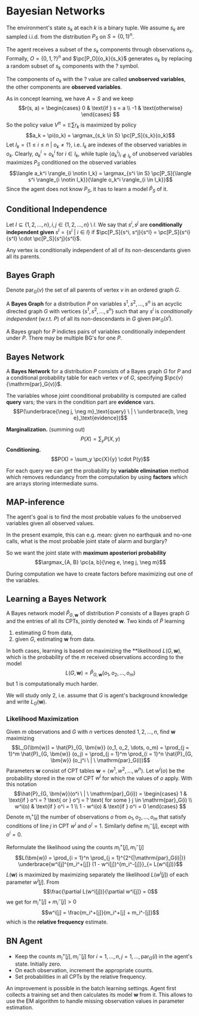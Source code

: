 # Bayesian Networks

The environment's state $s_k$ at each $k$ is a binary tuple. We assume $s_k$ are sampled i.i.d. from the distribution $P_S$ on $S = \{0, 1\}^n$.

The agent receives a subset of the $s_k$ components through observations $o_k$. Formally, $O = \{0, 1, ?\}^n$ and $\pc[P_O]{o_k}{s_k}$ generates $o_k$ by replacing a random subset of $s_k$ components with the $?$ symbol.

The components of $o_k$ with the $?$ value are called **unobserved variables**, the other components are **observed variables**.

As in concept learning, we have $A = S$ and we keep
$$r(s, a) = \begin{cases}
0 & \text{if } s = a \\
-1 & \text{otherwise}
\end{cases}
$$
So the policy value $V^\pi = \mathbb{E}\sum r_k$ is maximized by policy
$$a_k = \pi(o_k) = \argmax_{s_k \in S} \pc[P_S]{s_k}{o_k}$$
Let $I_k = \{1 \leq i \leq n \ | \ o_k \ne ?\}$, i.e. $I_k$ are indexes of the observed variables in $o_k$. Clearly, $a_k^i = o_k^i$ for $i \in I_k$, while tuple $\langle a_k^i \rangle_{i \notin I_k}$ of unobserved variables maximizes $P_S$ conditioned on the observed variables
$$\langle a_k^i \rangle_{i \notin I_k} = \argmax_{s^i \in S} \pc[P_S]{\langle s^i \rangle_{i \notin I_k}}{\langle o_k^i \rangle_{i \in I_k}}$$
Since the agent does not know $P_S$, it has to learn a model $\hat{P}_S$ of it.

## Conditional Independence

Let $I \subseteq \{ 1, 2, \dots, n \}, i, j \in \{ 1, 2, \dots, n \} \setminus I$. We say that $s^i, s^j$ are **conditionally independent given** $s^I = \{ s^i \ | \ i \in I \}$ if $\pc[P_S]{s^i, s^j}{s^I} = \pc[P_S]{s^i}{s^I} \cdot \pc[P_S]{s^j}{s^I}$.

Any vertex is conditionally independent of all of its non-descendants given all its parents.

## Bayes Graph

Denote $\mathrm{par}_G(v)$ the set of all parents of vertex $v$ in an ordered graph $G$.

A **Bayes Graph** for a distribution $P$ on variables $s^1, s^2, \dots, s^n$ is an acyclic directed graph $G$ with vertices $\{ s^1, s^2, \dots, s^n \}$ such that any $s^i$ is *conditionally independent* (w.r.t. $P$) of all its non-descendants in $G$ given $\mathrm{par}_G(s^i)$.

A Bayes graph for $P$ indictes pairs of variables conditionally independent under $P$. There may be multiple BG's for one $P$.

## Bayes Network

A **Bayes Network** for a distribution $P$ consists of a Bayes graph $G$ for $P$ and a conditional probability table for each vertex $v$ of $G$, specifying $\pc{v}{\mathrm{par}_G(v)}$.

The variables whose joint coonditional probability is computed are called **query** vars; the vars in the condition part are **evidence** vars.
$$P(\underbrace{\neg j, \neg m}_\text{query} \ | \ \underbrace{b, \neg e}_\text{evidence})$$

**Marginalization.** (summing out)
$$P(X) = \sum_y P(X, y)$$
**Conditioning.**
$$P(X) = \sum_y \pc{X}{y} \cdot P(y)$$

For each query we can get the probability by **variable elimination** method which removes redundancy from the computation by using **factors** which are arrays storing intermediate sums.

## MAP-inference

The agent's goal is to find the most probable values fo the unobserved variables given all observed values.

In the present example, this can e.g. mean: given no earthquak and no-one calls, what is the most probable joint state of alarm and burglary?

So we want the joint state with **maximum aposteriori probability**
$$\argmax_{A, B} \pc{a, b}{\neg e, \neg j, \neg m}$$

During computation we have to create factors before maximizing out one of the variables.

## Learning a Bayes Network

A Bayes network model $\hat{P}_{G, \bm{w}}$ of distribution $P$ consists of a Bayes graph $G$ and the entries of all its CPTs, jointly denoted $\bm{w}$. Two kinds of $\hat{P}$ learning

1. estimating $G$ from data,
2. given $G$, estimating $\bm{w}$ from data.

In both cases, learning is based on maximizing the **likelihood $L(G, \bm{w})$, which is the probability of the $m$ received observations according to the model
$$L(G, \bm{w}) = \hat{P}_{G, \bm{w}} (o_1, o_2, \dots, o_m)$$
but 1 is computationally much harder.

We will study only 2, i.e. assume that $G$ is agent's background knowledge and write $L_G(\bm{w})$.

### Likelihood Maximization

Given $m$ observations and $G$ with $n$ vertices denoted $1, 2, \dots, n$, find $\bm{w}$ maximizing
$$L_G(\bm{w}) = \hat{P}_{G, \bm{w}} (o_1, o_2, \dots, o_m) = \prod_{j = 1}^m \hat{P}_{G, \bm{w}} (o_j) = \prod_{j = 1}^m \prod_{i = 1}^n \hat{P}_{G, \bm{w}} (o_j^i \ | \ \mathrm{par}_G(i))$$
Parameters $\bm{w}$ consist of CPT tables $\bm{w} = \langle w^1, w^2, \dots, w^n \rangle$. Let $w^i(o)$ be the probability stored in the row of CPT $w^i$ for which the values of $o$ apply. With this notation
$$\hat{P}_{G, \bm{w}}(o^i \ | \ \mathrm{par}_G{i}) = \begin{cases}
1 & \text{if } o^i = ? \text{ or } o^j = ? \text{ for some } j \in \mathrm{par}_G(i) \\
w^i(o) & \text{if } o^i = 1 \\
1 - w^i(o) & \text{if } o^i = 0
\end{cases}
$$
Denote $m_i^+[j]$ the number of observations $o$ from $o_1, o_2, \dots, o_m$ that satisfy conditions of line $j$ in CPT $w^i$ and $o^i = 1$. Similarly define $m_i^-[j]$, except with $o^i = 0$.

Reformulate the likelihood using the counts $m_i^+[j], m_i^-[j]$
$$L(\bm{w}) = \prod_{i = 1}^n \prod_{j = 1}^{2^{|\mathrm{par}_G(i)|}} \underbrace{w^i[j]^{m_i^+[j]} (1 - w^i[j])^{m_i^-[j]}}_{= L(w^i[j])}$$
$L(\bm{w})$ is maximized by maximizing separately the likelihood $L(w^i[j])$ of each parameter $w^i[j]$. From
$$\frac{\partial L(w^i[j])}{\partial w^i[j]} = 0$$
we get for $m_i^+[j] + m_i^-[j] > 0$
$$w^i[j] = \frac{m_i^+[j]}{m_i^+[j] + m_i^-[j]}$$
which is the **relative frequency** estimate.

## BN Agent

* Keep the counts $m_i^+[j], m_i^-[j]$ for $i = 1, \dots, n, j = 1, \dots, \mathrm{par}_G(i)$ in the agent's state. Initially zero.
* On each observation, increment the appropriate counts.
* Set probabilities in all CPTs by the relative frequency.

An improvement is possible in the batch learning settings. Agent first collects a training set and then calculates its model $\bm{w}$ from it. This allows to use the EM algorithm to handle missing observation values in parameter estimation.
